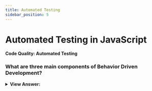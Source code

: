 ```yaml
---
title: Automated Testing
sidebar_position: 5
---
```


# Automated Testing in JavaScript

**Code Quality: Automated Testing**

<head>
  <title>Automated Testing - JavaScript Interview Questions & Answers</title>
  <meta charSet="utf-8" />
</head>

### What are three main components of Behavior Driven Development?

<details>
  <summary><strong>View Answer:</strong></summary>
  <div>
  <div><strong>Interview Response:</strong> The three main components of behavior driven development include testing, documentation, and clear examples.
</div>
  </div>
</details>
